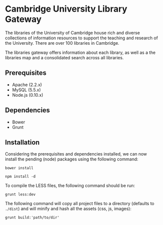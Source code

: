 # Cambridge University Library Gateway

The libraries of the University of Cambridge house rich and diverse collections of information resources to support the teaching and research of the University. There are over 100 libraries in Cambridge.

The libraries gateway offers information about each library, as well as a the libraries map and a consolidated search across all libraries.

## Prerequisites

- Apache (2.2.x)
- MySQL (5.5.x)
- Node.js (0.10.x)

## Dependencies

- Bower
- Grunt

## Installation

Considering the prerequisites and dependencies installed, we can now install the pending (node) packages using the following command:

```
bower install
```

```
npm install -d
```

To compile the LESS files, the following command should be run:

```
grunt less:dev
```

The following command will copy all project files to a directory (defaults to ```./dist```) and will minify and hash all the assets (css, js, images):

```
grunt build:'path/to/dir'
```
